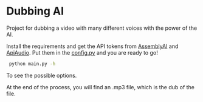 # Dubbing AI

Project for dubbing a video with many different voices with the power of the AI.

Install the requirements and get the API tokens from [AssemblyAI](https://app.assemblyai.com/) and [ApiAudio](https://www.api.audio/).
Put them in the [config.py](./config.py) and you are ready to go!

```bash
 python main.py -h
```

To see the possible options. 

At the end of the process, you will find an .mp3 file, which is the dub of the file. 

